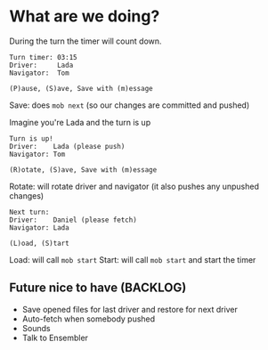 # What are we doing?

During the turn the timer will count down.
```text
Turn timer: 03:15
Driver:     Lada
Navigator:  Tom

(P)ause, (S)ave, Save with (m)essage
```

Save: does `mob next` (so our changes are committed and pushed)

Imagine you're Lada and the turn is up

```text
Turn is up!
Driver:    Lada (please push)
Navigator: Tom

(R)otate, (S)ave, Save with (m)essage
```

Rotate: will rotate driver and navigator (it also pushes any unpushed changes)

```text
Next turn:
Driver:    Daniel (please fetch)
Navigator: Lada

(L)oad, (S)tart
```

Load: will call `mob start`
Start: will call `mob start` and start the timer

## Future nice to have (BACKLOG)

- Save opened files for last driver and restore for next driver
- Auto-fetch when somebody pushed
- Sounds
- Talk to Ensembler